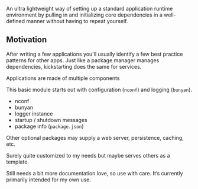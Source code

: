 An ultra lightweight way of setting up a standard application runtime environment by pulling in and initializing core dependencies in a well-defined manner without having to repeat yourself.

## Motivation

After writing a few applications you'll usually identify a few best practice patterns for other apps.
Just like a package manager manages dependencies, kickstarting does the same for services.

Applications are made of multiple components


This basic module starts out with configuration (`nconf`) and logging (`bunyan`).

* nconf
* bunyan
* logger instance
* startup / shutdown messages
* package info (`package.json`)

Other optional packages may supply a web server, persistence, caching, etc.

Surely quite customized to my needs but maybe serves others as a template.

Still needs a bit more documentation love, so use with care. It’s currently primarily intended for my own use.